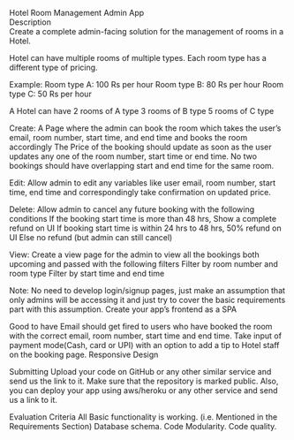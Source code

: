 Hotel Room Management Admin App
<br>
Description
<br>
Create a complete admin-facing solution for the management of rooms in a Hotel.
<br>

Hotel can have multiple rooms of multiple types.
Each room type has a different type of pricing.
<br>

Example:
Room type A: 100 Rs per hour
Room type B: 80 Rs per hour
Room type C: 50 Rs per hour
<br>

A Hotel can have
2 rooms of A type
3 rooms of B type 
5 rooms of C type
<br>

Create: A Page where the admin can book the room which takes the user’s email, room number, start time, and end time and books the room accordingly
The Price of the booking should update as soon as the user updates any one of the room number, start time or end time.
No two bookings should have overlapping start and end time for the same room.
<br>

Edit: Allow admin to edit any variables like user email, room number, start time, end time and correspondingly take confirmation on updated price.

Delete: Allow admin to cancel any future booking with the following conditions
If the booking start time is more than 48 hrs, Show a complete refund on UI
If booking start time is within 24 hrs to 48 hrs, 50% refund on UI
Else no refund (but admin can still cancel)
<br>

View: Create a view page for the admin to view all the bookings both upcoming and passed with the following filters
Filter by room number and room type
Filter by start time and end time
<br>

Note:
No need to develop login/signup pages, just make an assumption that only admins will be accessing it and just try to cover the basic requirements part with this assumption.
Create your app’s frontend as a SPA
<br>

Good to have
Email should get fired to users who have booked the room with the correct email, room number, start time and end time.
Take input of payment mode(Cash, card or UPI) with an option to add a tip to Hotel staff on the booking page.
Responsive Design
<br>

Submitting
Upload your code on GitHub or any other similar service and send us the link to it.
Make sure that the repository is marked public.
Also, you can deploy your app using aws/heroku or any other service and send us a link to it.
<br>

Evaluation Criteria
All Basic functionality is working. (i.e. Mentioned in the Requirements Section)
Database schema.
Code Modularity.
Code quality.